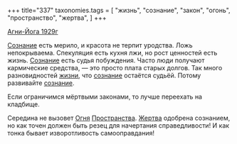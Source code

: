 +++
title="337"
taxonomies.tags = [
 "жизнь",
 "сознание",
 "закон",
 "огонь",
 "пространство",
 "жертва",
]
+++

[Агни-Йога 1929г](/agni/1929)

[Сознание](/tags/[сознание](/tags/сознание)) есть мерило, и красота не терпит уродства. Ложь непокрываема. Спекуляция есть кухня лжи, но рост ценностей есть жизнь. [Сознание](/tags/[сознание](/tags/сознание)) есть судья побуждения. Часто люди получают кармические средства, — это просто плата старых долгов. Так много разновидностей [жизни](/tags/жизнь), что [сознание](/tags/сознание) остаётся судьёй. Потому развивайте [сознание](/tags/сознание).   

Если ограничимся мёртвыми законами, то лучше переехать на кладбище.   

Середина не вызовет [Огня](/tags/огонь) [Пространства](/tags/пространство). [Жертва](/tags/жертва) одобрена сознанием, но как точен должен быть резец для начертания справедливости! И как тонка бывает изворотливость самооправдания!